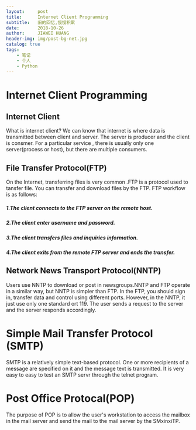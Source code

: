 ```yaml
---
layout:     post
title:      Internet Client Programming
subtitle:   旧的回忆,慢慢积累
date:       2018-10-26
author:     JIAWEI HUANG
header-img: img/post-bg-net.jpg
catalog: true
tags:
    - 笔记
    - 个人
    - Python
---
```


# Internet Client Programming

## Internet Client
  What is internet client? We can know that internet is where data is transmitted between client and server. The server is producer and the client is consmer. For a particular service , there is usually only one server(process or host), but there are multiple consumers.
## File Transfer Protocol(FTP)
On the Internet, transferring files is very common .FTP is a protocol used to tansfer file. You can transfer and download files by the FTP.  FTP workflow is as follows:
##### 1.The client connects to the FTP server on the remote host.
##### 2.The client enter username and password.
##### 3.The client transfers files and inquiries information.
##### 4.The client exits from the remote FTP server and ends the transfer.

## Network News Transport Protocol(NNTP)
Users use NNTP to download or post in newsgroups.NNTP and FTP operate in a similar way, but NNTP is simpler than FTP. In the FTP, you should sign in, transfer data and control using different ports. However, in the NNTP, it just use only one standard ort 119. The user sends a request to the server and the server responds accordingly.

# Simple Mail Transfer Protocol (SMTP)
SMTP is a relatively simple text-based protocol. One or more recipients of a message are specified on it and the message text is transmitted. It is very easy to easy to test an SMTP  servr through the telnet program. 

# Post Office Protocal(POP)
The purpose of POP is to allow the user's workstation to access the mailbox in the mail server and send the mail to the mail server by the SMxinxiTP.

